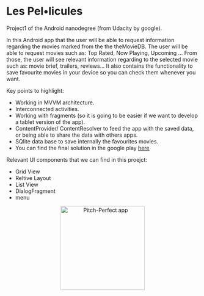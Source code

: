 # Les Pel•licules
Project1 of the Android nanodegree (from Udacity by google).

In this Android app that the user will be able to request information regarding the movies marked from the the theMovieDB. The user will be able to request movies such as: Top Rated, Now Playing, Upcoming ... From those, the user will  see relevant information regarding to the selected movie such as: movie brief, trailers, reviews... It also contains the functionality to save favourite movies in your device so you can check them whenever you want.

Key points to highlight:

- Working in MVVM architecture.
- Interconnected activities.
- Working with fragments (so it is going to be easier if we want to develop a tablet version of the app).
- ContentProvider/ ContentResolver to feed the app with the saved data, or being able to share the data with others apps.
- SQlite data base to save internally the favourites movies.
- You can find the final solution in the google play [here](https://play.google.com/store/apps/details?id=cat.jorda.xavier.lespellicules)

Relevant UI components that we can find in this proejct:

- Grid View
- Reltive Layout
- List View
- DialogFragment
- menu


<center><img alt="Pitch-Perfect app" src="lesPel•licules.gif" width="220" /></center>



